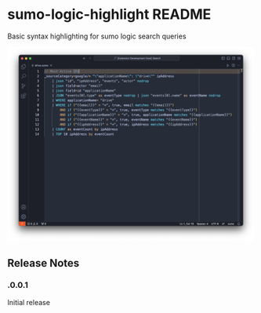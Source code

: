 # sumo-logic-highlight README

Basic syntax highlighting for sumo logic search queries

![001](images/001.png)


## Release Notes

### .0.0.1

Initial release 

